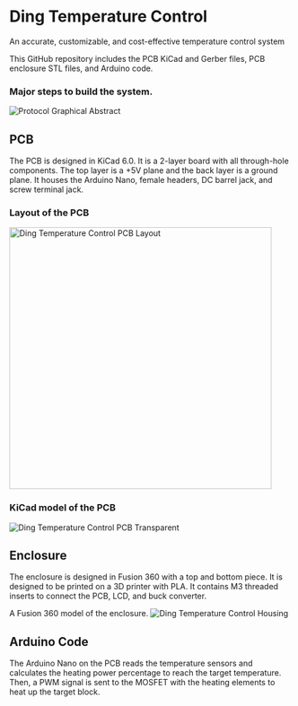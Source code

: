 # Ding Temperature Control
An accurate, customizable, and cost-effective temperature control system

This GitHub repository includes the PCB KiCad and Gerber files, PCB enclosure STL files, and Arduino code.

### Major steps to build the system.
![Protocol Graphical Abstract](https://github.com/UCI-Ding-Lab/Temperature-Control/assets/18509861/f62a3cb3-b496-48d2-9e7a-cf232f32378a)

## PCB
The PCB is designed in KiCad 6.0. It is a 2-layer board with all through-hole components. 
The top layer is a +5V plane and the back layer is a ground plane. 
It houses the Arduino Nano, female headers, DC barrel jack, and screw terminal jack.

### Layout of the PCB
<img width="467" alt="Ding Temperature Control PCB Layout" src="https://github.com/UCI-Ding-Lab/Temperature-Control/assets/18509861/c2fbfb6e-abaf-4f37-87ea-2d1a9d269fc5">

### KiCad model of the PCB
![Ding Temperature Control PCB Transparent](https://github.com/UCI-Ding-Lab/Temperature-Control/assets/18509861/287069da-e2cb-484a-8604-a7f40e08ee17)

## Enclosure
The enclosure is designed in Fusion 360 with a top and bottom piece. It is designed to be printed on a 3D printer with PLA. 
It contains M3 threaded inserts to connect the PCB, LCD, and buck converter. 

A Fusion 360 model of the enclosure.
![Ding Temperature Control Housing](https://github.com/UCI-Ding-Lab/Temperature-Control/assets/18509861/8f1781f5-2730-48d2-a911-ddc5892c7245)

## Arduino Code
The Arduino Nano on the PCB reads the temperature sensors and calculates the heating power percentage to reach the target temperature. 
Then, a PWM signal is sent to the MOSFET with the heating elements to heat up the target block. 
